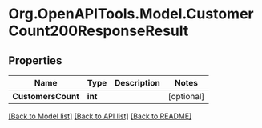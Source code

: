 # Org.OpenAPITools.Model.CustomerCount200ResponseResult

## Properties

Name | Type | Description | Notes
------------ | ------------- | ------------- | -------------
**CustomersCount** | **int** |  | [optional] 

[[Back to Model list]](../README.md#documentation-for-models) [[Back to API list]](../README.md#documentation-for-api-endpoints) [[Back to README]](../README.md)

